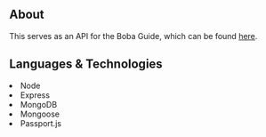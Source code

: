 ## About
This serves as an API for the Boba Guide, which can be found <a href="https://boba-guide-tyler.herokuapp.com/">here<a>.

## Languages & Technologies
<li>Node</li>
<li>Express</li>
<li>MongoDB</li>
<li>Mongoose</li>
<li>Passport.js</li>
